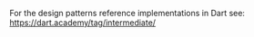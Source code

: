 For the design patterns reference implementations in Dart see:
https://dart.academy/tag/intermediate/
